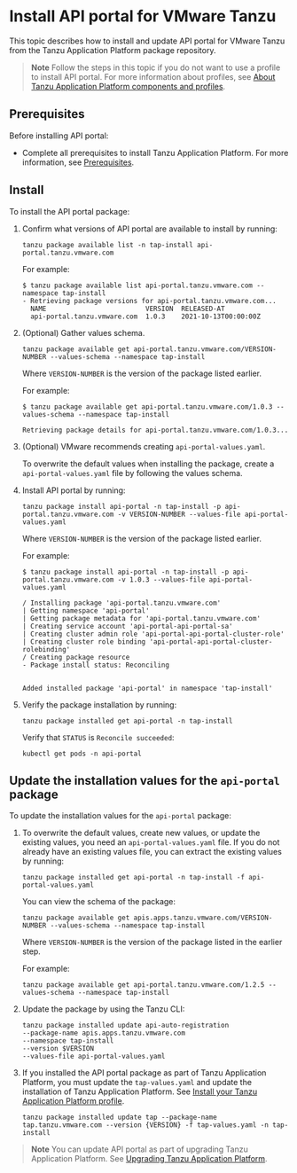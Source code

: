 # Install API portal for VMware Tanzu

This topic describes how to install and update API portal for VMware Tanzu
from the Tanzu Application Platform package repository.

>**Note** Follow the steps in this topic if you do not want to use a profile to install API portal. 
For more information about profiles, see [About Tanzu Application Platform components and profiles](../about-package-profiles.hbs.md).

## <a id='prereqs'></a>Prerequisites

Before installing API portal:

- Complete all prerequisites to install Tanzu Application Platform. For more information, see [Prerequisites](../prerequisites.md).

## <a id='install'></a> Install

To install the API portal package:

1. Confirm what versions of API portal are available to install by running:

    ```console
    tanzu package available list -n tap-install api-portal.tanzu.vmware.com
    ```

    For example:

    ```console
    $ tanzu package available list api-portal.tanzu.vmware.com --namespace tap-install
    - Retrieving package versions for api-portal.tanzu.vmware.com...
      NAME                         VERSION  RELEASED-AT
      api-portal.tanzu.vmware.com  1.0.3    2021-10-13T00:00:00Z
    ```

2. (Optional) Gather values schema.

    ```console
    tanzu package available get api-portal.tanzu.vmware.com/VERSION-NUMBER --values-schema --namespace tap-install
    ```

    Where `VERSION-NUMBER` is the version of the package listed earlier.

    For example:

    ```console
    $ tanzu package available get api-portal.tanzu.vmware.com/1.0.3 --values-schema --namespace tap-install

    Retrieving package details for api-portal.tanzu.vmware.com/1.0.3...
    ```

3. (Optional) VMware recommends creating `api-portal-values.yaml`.

   To overwrite the default values when installing the package, create a `api-portal-values.yaml` file by following the values schema.

4. Install API portal by running:

    ```console
    tanzu package install api-portal -n tap-install -p api-portal.tanzu.vmware.com -v VERSION-NUMBER --values-file api-portal-values.yaml
    ```

    Where `VERSION-NUMBER` is the version of the package listed earlier.

    For example:

    ```console
    $ tanzu package install api-portal -n tap-install -p api-portal.tanzu.vmware.com -v 1.0.3 --values-file api-portal-values.yaml

    / Installing package 'api-portal.tanzu.vmware.com'
    | Getting namespace 'api-portal'
    | Getting package metadata for 'api-portal.tanzu.vmware.com'
    | Creating service account 'api-portal-api-portal-sa'
    | Creating cluster admin role 'api-portal-api-portal-cluster-role'
    | Creating cluster role binding 'api-portal-api-portal-cluster-rolebinding'
    / Creating package resource
    - Package install status: Reconciling


    Added installed package 'api-portal' in namespace 'tap-install'
    ```

5. Verify the package installation by running:

    ```console
    tanzu package installed get api-portal -n tap-install
    ```

    Verify that `STATUS` is `Reconcile succeeded`:

    ```console
    kubectl get pods -n api-portal
    ```

## <a id='update-values'></a>Update the installation values for the `api-portal` package

To update the installation values for the `api-portal` package:

1. To overwrite the default values, create new values, or update the existing values, you need an
   `api-portal-values.yaml` file. If you do not already have an existing values file, you can extract the existing values by running:

    ```console
    tanzu package installed get api-portal -n tap-install -f api-portal-values.yaml
    ```

    You can view the schema of the package:

    ```console
    tanzu package available get apis.apps.tanzu.vmware.com/VERSION-NUMBER --values-schema --namespace tap-install
    ```

    Where `VERSION-NUMBER` is the version of the package listed in the earlier step.

    For example:

    ```console
    tanzu package available get api-portal.tanzu.vmware.com/1.2.5 --values-schema --namespace tap-install
    ```

2. Update the package by using the Tanzu CLI:

    ```console
    tanzu package installed update api-auto-registration
    --package-name apis.apps.tanzu.vmware.com
    --namespace tap-install
    --version $VERSION
    --values-file api-portal-values.yaml
    ```

3. If you installed the API portal package as part of Tanzu Application Platform, you must update the `tap-values.yaml` and update the installation of Tanzu Application Platform. 
See [Install your Tanzu Application Platform profile](../install.hbs.md#install-profile).

    ```console
    tanzu package installed update tap --package-name tap.tanzu.vmware.com --version {VERSION} -f tap-values.yaml -n tap-install
    ```

>**Note** You can update API portal as part of upgrading Tanzu Application Platform. See [Upgrading Tanzu Application Platform](../upgrading.hbs.md).
